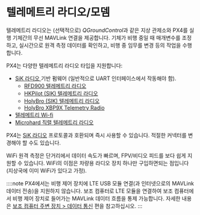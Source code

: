 # 텔레메트리 라디오/모뎀

텔레메트리 라디오는 (선택적으로) *QGroundControl*과 같은 지상 관제소와 PX4를 실행 기체간의 무선 MAVLink 연결을 제공합니다. 기체가 비행 중일 때 매개변수를 조정하고, 실시간으로 원격 측정 데이터를 확인하고, 비행 중 임무를 변경 등의 작업을 수행합니다.

PX4는 다양한 텔레메트리 라디오 타입을 지원합니다:

* [SiK 라디오 ](../telemetry/sik_radio.md) 기반 펌웨어 (일반적으로 UART 인터페이스에서 작동해야 함). 
  * [RFD900 텔레메트리 라디오](../telemetry/rfd900_telemetry.md)
  * [HKPilot (SIK) 텔레메트리 라디오](../telemetry/hkpilot_sik_radio.md)
  * [HolyBro (SIK) 텔레메트리 라디오](../telemetry/holybro_sik_radio.md)
  * [HolyBro XBP9X Telemetry Radio](../telemetry/holybro_xbp9x_radio.md)
* [텔레메트리 Wi-fi](../telemetry/telemetry_wifi.md)
* [Microhard 직렬 텔레메트리 라디오](../telemetry/microhard_serial.md)

PX4는 [SiK 라디오](../telemetry/sik_radio.md) 프로토콜과 호환되며 즉시 사용할 수 있습니다. 적절한 커넥터를 변경해야 할 수도 있습니다.

WiFi 원격 측정은 단거리에서 데이터 속도가 빠르며, FPV/비디오 피드를 보다 쉽게 지원할 수 있습니다. WiFi의 이점은 차량용 라디오 장치 하나만 구입하면되는 점입니다 (지상국에 이미 WiFi가 있다고 가정).

::::note PX4에서는 비행 제어 장치에 LTE USB 모듈 연결(과 인터넷으로의 MAVLink 데이터 전송)을 지원하지 않습니다. 보조 컴퓨터로 LTE 모듈을 연결하여 보조 컴퓨터에서 비행 제어 장치로 들어가는 MAVLink 데이터 흐름을 통제 가능합니다. 자세한 내용은 [보조 컴퓨터 주변 장치 &gt; 데이터 통신](../peripherals/companion_computer_peripherals.md#data_telephony) 편을 참고하십시오.
:::